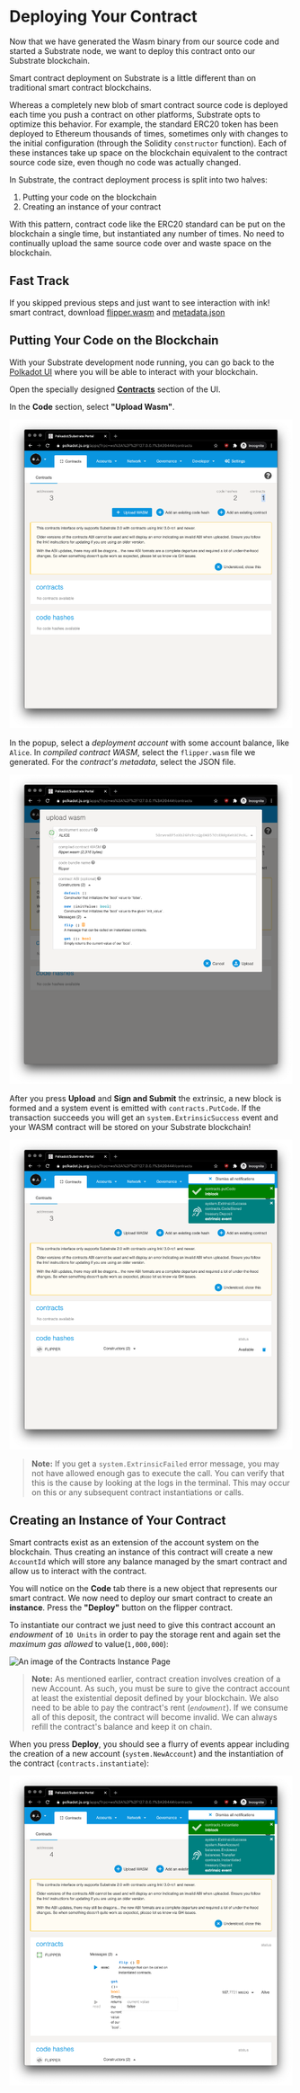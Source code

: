 Deploying Your Contract
===

Now that we have generated the Wasm binary from our source code and started a Substrate node, we want to deploy this contract onto our Substrate blockchain.

Smart contract deployment on Substrate is a little different than on traditional smart contract blockchains.

Whereas a completely new blob of smart contract source code is deployed each time you push a contract on other platforms, Substrate opts to optimize this behavior. For example, the standard ERC20 token has been deployed to Ethereum thousands of times, sometimes only with changes to the initial configuration (through the Solidity `constructor` function). Each of these instances take up space on the blockchain equivalent to the contract source code size, even though no code was actually changed.

In Substrate, the contract deployment process is split into two halves:

1. Putting your code on the blockchain
2. Creating an instance of your contract

With this pattern, contract code like the ERC20 standard can be put on the blockchain a single time, but instantiated any number of times. No need to continually upload the same source code over and waste space on the blockchain.
## Fast Track

If you skipped previous steps and just want to see interaction with ink! smart contract, download [flipper.wasm](./assets/flipper.wasm) and [metadata.json](./assets/metadata.json)

## Putting Your Code on the Blockchain

With your Substrate development node running, you can go back to the [Polkadot UI](https://polkadot.js.org/apps/) where you will be able to interact with your blockchain.

Open the specially designed [**Contracts**](https://polkadot.js.org/apps/?rpc=ws%3A%2F%2F127.0.0.1%3A9944#/contracts) section of the UI.

In the **Code** section, select **"Upload Wasm"**.

![Upload Wasm](./assets/upload-wasm.png)

In the popup, select a _deployment account_ with some account balance, like `Alice`. In _compiled contract WASM_, select the `flipper.wasm` file we generated. For the _contract's metadata_, select the JSON file.

![Contracts code page for deploying Flipper](./assets/upload-wasm-dialog.png)

After you press **Upload** and **Sign and Submit** the extrinsic, a new block is formed and a system event is emitted with `contracts.PutCode`. If the transaction succeeds you will get an `system.ExtrinsicSuccess` event and your WASM contract will be stored on your Substrate blockchain!

![An image of events from Flipper code upload](./assets/upload-wasm-ok.png)

> **Note:** If you get a `system.ExtrinsicFailed` error message, you may not have allowed enough gas to execute the call.  You can verify that this is the cause by looking at the logs in the terminal. This may occur on this or any subsequent contract instantiations or calls.

## Creating an Instance of Your Contract

Smart contracts exist as an extension of the account system on the blockchain. Thus creating an instance of this contract will create a new `AccountId` which will store any balance managed by the smart contract and allow us to interact with the contract.

You will notice on the **Code** tab there is a new object that represents our smart contract. We now need to deploy our smart contract to create an **instance**. Press the **"Deploy"** button on the flipper contract.

To instantiate our contract we just need to give this contract account an _endowment_ of `10 Units` in order to pay the storage rent and again set the _maximum gas allowed_ to value(`1,000,000`):

![An image of the Contracts Instance Page](./assets/flipper.init.png)

> **Note:** As mentioned earlier, contract creation involves creation of a new Account. As such, you must be sure to give the contract account at least the existential deposit defined by your blockchain. We also need to be able to pay the contract's rent (_`endowment`_). If we consume all of this deposit, the contract will become invalid. We can always refill the contract's balance and keep it on chain.

When you press **Deploy**, you should see a flurry of events appear including the creation of a new account (`system.NewAccount`) and the instantiation of the contract (`contracts.instantiate`):

![An image of events from instantiation of Flipper](./assets/flipper-init-ok.png)
